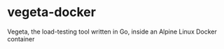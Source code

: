 # vegeta-docker
Vegeta, the load-testing tool written in Go, inside an Alpine Linux Docker container
